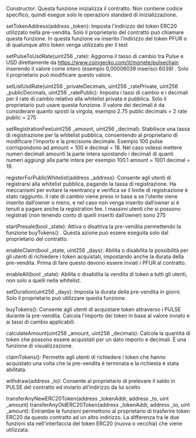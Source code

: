 Constructor: Questa funzione inizializza il contratto. Non contiene codice specifico, quindi esegue solo le operazioni standard di inizializzazione.


setTokenAddress(address _token): 
Imposta l'indirizzo del token ERC20 utilizzato nella pre-vendita. Solo il proprietario del contratto può chiamare questa funzione. In questa funzione va inserito l’indirizzo del token PFUR o di qualunque altro token venga utilizzato per il test


setPulseToUsdRate(uint256 _rate): Aggiorna il tasso di cambio tra Pulse e USD direttamente da https://www.coingecko.com/it/monete/pulsechain inserendo il valore come intero (esempio 0,00006039 inserisci 6039) . Solo il proprietario può modificare questo valore.


setListUsdRate(uint256 _privateDecimals, uint256 _ratePrivate, uint256 _publicDecimals, uint256 _ratePublic): Imposta i tassi di cambio e i decimali per il rate di cambio relativo alla whitelist privata e pubblica. Solo il proprietario può usare questa funzione. Il valore dei decimali è da considerare quanto sposti la virgola, esempio 2.75 public decimals = 2 rate public = 275


setRegistrationFee(uint256 _amount, uint256 _decimal): Stabilisce una tassa di registrazione per la whitelist pubblica, consentendo al proprietario di modificare l'importo e la precisione decimale. Esempio 100 pulse corrispondono ad amount = 100 e decimal = 18. Nel caso volessi mettere numeri decimali amounti la parte intera spostando i decimali di quanti numeri aggiungi alla parte intera per esempio 100.1 amount = 1001 decimal = 19.


registerForPublicWhitelist(address _address): Consente agli utenti di registrarsi alla whitelist pubblica, pagando la tassa di registrazione. Ha meccanismi per evitare la reentrancy e verifica se il limite di registrazione è stato raggiunto. il rate di cambio viene preso in base a se l’utente viene inserito dall’owner o meno, e nel caso non venga inserito dall’owner si è tenuti a pagare anche la registration fee. I massimi utenti che si possono registrati (non tenendo conto di quelli inseriti dall’owner) sono 275


startPresale(bool _state): Attiva o disattiva la pre-vendita permettendo la funzione buyTokens() . Questa azione può essere eseguita solo dal proprietario del contratto.


enableClaim(bool _state, uint256 _days): Abilita o disabilita la possibilità per gli utenti di richiedere i token acquistati, impostando anche la durata della pre-vendita. Prima di fare questo devono essere inviati i PFUR al contratto.


enableAll(bool _state): Abilita o disabilita la vendita di token a tutti gli utenti, non solo a quelli nella whitelist.


setDuration(uint256 _days): Imposta la durata della pre-vendita in giorni. Solo il proprietario può utilizzare questa funzione.


buyTokens(): Consente agli utenti di acquistare token attraverso i PULSE durante la pre-vendita. Calcola l'importo dei token in base al valore inviato e ai tassi di cambio applicabili.


calculateAmount(uint256 _amount, uint256 _decimals): Calcola la quantità di token che possono essere acquistati per un dato importo e decimali. È una funzione di visualizzazione.


claimTokens(): Permette agli utenti di richiedere i token che hanno acquistato una volta che la pre-vendita è terminata e la richiesta è stata abilitata.


withdraw(address _to): Consente al proprietario di prelevare il saldo in PULSE del contratto ed inviarlo all’indirizzo da lui scelto


transferAnyNewERC20Token(address _tokenAddr, address _to, uint _amount) transferAnyOldERC20Token(address _tokenAddr, address _to, uint _amount): 
Entrambe le funzioni permettono al proprietario di trasferire token ERC20 da questo contratto ad un altro indirizzo. La differenza tra le due funzioni sta nell'interfaccia del token ERC20 (nuova o vecchia) che viene utilizzata.
